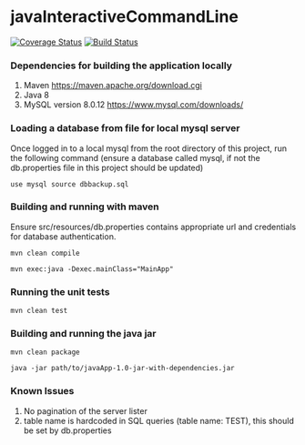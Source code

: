 # javaInteractiveCommandLine

[![Coverage Status](https://coveralls.io/repos/github/cooneyde/javaInteractiveCommandLine/badge.svg?branch=master)](https://coveralls.io/github/cooneyde/javaInteractiveCommandLine?branch=master)
[![Build Status](https://travis-ci.org/cooneyde/javaInteractiveCommandLine.svg?branch=master)](https://travis-ci.org/cooneyde/javaInteractiveCommandLine)

### Dependencies for building the application locally

1. Maven https://maven.apache.org/download.cgi
1. Java 8
1. MySQL version 8.0.12 https://www.mysql.com/downloads/

### Loading a database from file  for local mysql server

Once logged in to a local mysql from the root directory of this project, run the following command (ensure a database called mysql, if not the db.properties file in this project should be updated)

`use mysql source dbbackup.sql`

### Building and running with maven

Ensure src/resources/db.properties contains appropriate url and credentials for database authentication.

`mvn clean compile`

`mvn exec:java -Dexec.mainClass="MainApp"`

### Running the unit tests

`mvn clean test`

### Building and running the java jar

`mvn clean package`

`java -jar path/to/javaApp-1.0-jar-with-dependencies.jar`


### Known Issues
1. No pagination of the server lister
1. table name is hardcoded in SQL queries (table name: TEST), this should be set by db.properties 
